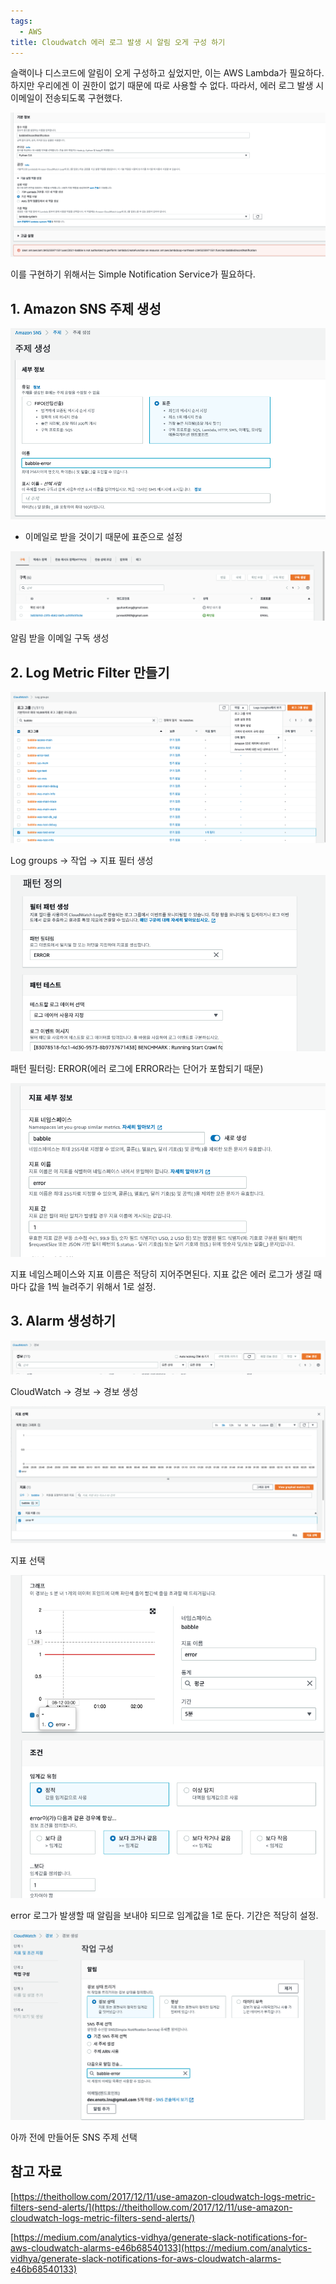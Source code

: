 ```yaml
---
tags:
  - AWS
title: Cloudwatch 에러 로그 발생 시 알림 오게 구성 하기
---
```


슬랙이나 디스코드에 알림이 오게 구성하고 싶었지만, 이는 AWS Lambda가 필요하다. 하지만 우리에겐 이 권한이 없기 때문에 따로 사용할 수 없다. 따라서, 에러 로그 발생 시 이메일이 전송되도록 구현했다.

![Cloudwatch%20%E1%84%8B%E1%85%A6%E1%84%85%E1%85%A5%20%E1%84%85%E1%85%A9%E1%84%80%E1%85%B3%20%E1%84%87%E1%85%A1%E1%86%AF%E1%84%89%E1%85%A2%E1%86%BC%20%E1%84%89%E1%85%B5%20%E1%84%8B%E1%85%A1%E1%86%AF%E1%84%85%E1%85%B5%E1%86%B7%20%E1%84%8B%E1%85%A9%E1%84%80%E1%85%A6%20%E1%84%80%E1%85%AE%E1%84%89%E1%85%A5%E1%86%BC%20%E1%84%92%20adbe43f0e85f4aa09f6069d05684fdff/Untitled.png](assets/Untitled-4551533.png)

이를 구현하기 위해서는 Simple Notification Service가 필요하다.

## 1. Amazon SNS 주제 생성

![Untitled](assets/Untitled%201_15.png)

- 이메일로 받을 것이기 때문에 표준으로 설정

![Untitled](assets/Untitled%202_10.png)

알림 받을 이메일 구독 생성

## 2. Log Metric Filter 만들기

![Untitled](assets/Untitled%203_6.png)

Log groups → 작업 → 지표 필터 생성

![Untitled](assets/Untitled%204_5.png)

패턴 필터링: ERROR(에러 로그에 ERROR라는 단어가 포함되기 때문)

![Untitled](assets/Untitled%205_5.png)

지표 네임스페이스와 지표 이름은 적당히 지어주면된다. 지표 값은 에러 로그가 생길 때마다 값을 1씩 늘려주기 위해서 1로 설정.

## 3. Alarm 생성하기

![Untitled](assets/Untitled%206_3.png)

CloudWatch → 경보 → 경보 생성

![Untitled](assets/Untitled%207_3.png)

지표 선택

![Untitled](assets/Untitled%208_3.png)

error 로그가 발생할 때 알림을 보내야 되므로 임계값을 1로 둔다. 기간은 적당히 설정.

![Untitled](assets/Untitled%209_3.png)

아까 전에 만들어둔 SNS 주제 선택

## 참고 자료

[https://theithollow.com/2017/12/11/use-amazon-cloudwatch-logs-metric-filters-send-alerts/](https://theithollow.com/2017/12/11/use-amazon-cloudwatch-logs-metric-filters-send-alerts/)

[https://medium.com/analytics-vidhya/generate-slack-notifications-for-aws-cloudwatch-alarms-e46b68540133](https://medium.com/analytics-vidhya/generate-slack-notifications-for-aws-cloudwatch-alarms-e46b68540133)
